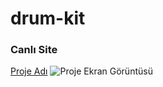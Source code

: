 # drum-kit

### Canlı Site
[Proje Adı](https://github-ursulaburak.github.io/drum-kit)
![Proje Ekran Görüntüsü](screenshot.png)
